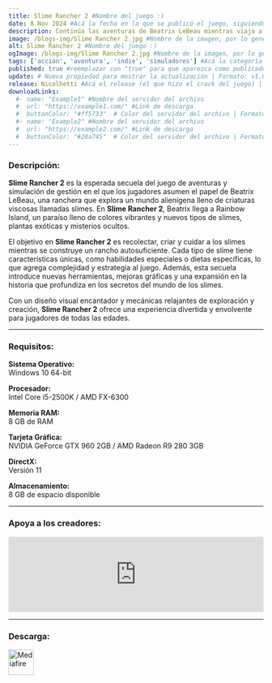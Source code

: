 ```yaml
---
title: Slime Rancher 2 #Nombre del juego :)
date: 8 Nov 2024 #Acá la fecha en la que se publicó el juego, siguiendo este formato: Dia "30", Mes "Oct", Año "2024" = como debe quedar: 30 Oct 2024
description: Continúa las aventuras de Beatrix LeBeau mientras viaja a través del Mar de Slimes hacia la Isla Arcoíris, una tierra llena de antiguos misterios y rebosante de nuevos slimes ondulantes para capturar en esta secuela del exitoso **Slime Rancher**. #Acá una mini descripción del juego
image: /blogs-img/Slime Rancher 2.jpg #Nombre de la imagen, por lo general es exactamente el mismo nombre que el juego excluyendo lo ":" (Dos puntos)
alt: Slime Rancher 2 #Nombre del juego :)
ogImage: /blogs-img/Slime Rancher 2.jpg #Nombre de la imagen, por lo general es exactamente el mismo nombre que el juego excluyendo lo ":" (Dos puntos)
tags: ['acción', 'aventura', 'indie', 'simuladores'] #Acá la categoría o categorías del juego, si es más de una se coloca en este formato: ['categoría1', 'categoría2']
published: true #reemplazar con "true" para que aparezca como publicado
update: # Nueva propiedad para mostrar la actualización | Formato: v1.0.0
release: Nicolhetti #Acá el release (el que hizo el crack del juego) | Formato: Nicolhetti
downloadLinks:
  #- name: "Example1" #Nombre del servidor del archivo
  #  url: "https://example1.com/" #Link de descarga
  #  buttonColor: "#ff5733"  # Color del servidor del archivo | Formato hexadecimal | MediaFire: #0171F0 | Buzzheavier: #FF6600 |
  #- name: "Example2" #Nombre del servidor del archivo
  #  url: "https://example2.com/" #Link de descarga
  #  buttonColor: "#28a745"  # Color del servidor del archivo | Formato hexadecimal | MediaFire: #0171F0 | Buzzheavier: #FF6600 |
---
```


<!--En VSCode seleccionando una palabra, por ejemplo: "Slime Rancher 2" y apretando Ctrl+F2 se seleccionan todas las palabras iguales-->

### Descripción:
**Slime Rancher 2** es la esperada secuela del juego de aventuras y simulación de gestión en el que los jugadores asumen el papel de Beatrix LeBeau, una ranchera que explora un mundo alienígena lleno de criaturas viscosas llamadas slimes. En **Slime Rancher 2**, Beatrix llega a Rainbow Island, un paraíso lleno de colores vibrantes y nuevos tipos de slimes, plantas exóticas y misterios ocultos. 

El objetivo en **Slime Rancher 2** es recolectar, criar y cuidar a los slimes mientras se construye un rancho autosuficiente. Cada tipo de slime tiene características únicas, como habilidades especiales o dietas específicas, lo que agrega complejidad y estrategia al juego. Además, esta secuela introduce nuevas herramientas, mejoras gráficas y una expansión en la historia que profundiza en los secretos del mundo de los slimes.

Con un diseño visual encantador y mecánicas relajantes de exploración y creación, **Slime Rancher 2** ofrece una experiencia divertida y envolvente para jugadores de todas las edades.
<!--Prompt para Chat-GPT: Hazme una descripción para el juego "Slime Rancher 2" y cada que menciones "Slime Rancher 2" ponlo en negrita -->

---

### Requisitos:
**Sistema Operativo:**  
Windows 10 64-bit

**Procesador:**  
Intel Core i5-2500K / AMD FX-6300

**Memoria RAM:**  
8 GB de RAM

**Tarjeta Gráfica:**  
NVIDIA GeForce GTX 960 2GB / AMD Radeon R9 280 3GB

**DirectX:**  
Versión 11

**Almacenamiento:**  
8 GB de espacio disponible

<!--Si falta o sobra un requisito se quita o se agrega manteniendo el mismo formato-->

---

### Apoya a los creadores:
<iframe src="https://store.steampowered.com/widget/1657630/" frameborder="0" style="background-color: transparent; width: 100% !important; aspect-ratio: 646 / 190;"></iframe>

<!--Reemplazar los numeros (AppID) del juego (en este caso 2668510) por el numero (AppID) correspondiente con el juego a publicar-->
<!--El AppID se encuentra en la URL del Juego en Steam-->

---

### Descarga:

[<img src="https://gist.github.com/cxmeel/0dbc95191f239b631c3874f4ccf114e2/raw/download.svg" alt="Mediafire" height="50" />](https://www.mediafire.com/file/xqfhw9iqyp56mc4/Slime+Rancher+2.zip/file)

<!-- # se debe reemplazar por el link de descarga-->

<!--NOMBRE-DEL-SERVICIO se debe reemplazar por el servicio donde está subido el juego-->